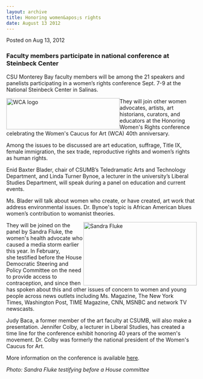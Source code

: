 ```yaml
---
layout: archive
title: Honoring women&apos;s rights
date: August 13 2012
---
```





<span class="date">Posted on Aug 13, 2012    </span>
<h3>Faculty members participate in national conference at Steinbeck
Center</h3>
<p>CSU Monterey Bay faculty members will be among the 21 speakers
and panelists participating in a women&#x2019;s rights conference Sept.
7-9 at the National Steinbeck Center in Salinas.</p>
<p><img alt="WCA logo" src="http://news.csumb.edu/sites/default/files/65/attachments/news/images/wca_logo.jpg" style="float:left; width:300px; height:83px">They will join other
women advocates, artists, art historians, curators, and educators
at the Honoring Women&apos;s Rights conference celebrating the Women&apos;s
Caucus for Art (WCA) 40th anniversary.</img></p>
<p>Among the issues to be discussed are art education, suffrage,
Title IX, female immigration, the sex trade, reproductive rights
and women&#x2019;s rights as human rights.</p>
<p>Enid Baxter Blader, chair of CSUMB&#x2019;s Teledramatic Arts and
Technology Department, and Linda Turner Bynoe, a lecturer in the
university&#x2019;s Liberal Studies Department, will speak during a panel
on education and current events.</p>
<p>Ms. Blader will talk about women who create, or have created,
art work that address environmental issues. Dr. Bynoe&apos;s topic is
African American blues women&#x2019;s contribution to womanist
theories.</p>
<p><img alt="Sandra Fluke" src="http://news.csumb.edu/sites/default/files/65/attachments/news/images/fluke.sandra.jpeg" style="float:right; width:300px; height:168px">They will be
joined on the panel by Sandra Fluke, the women&apos;s
health&#xA0;advocate who caused a media storm earlier this year. In
February, she&#xA0;testified before the House Democratic Steering
and Policy Committee on&#xA0;the need to provide access to
contraception, and since then has spoken&#xA0;about this and other
issues of concern to women and young people&#xA0;across news
outlets including Ms. Magazine, The New York Times,&#xA0;Washington
Post, TIME Magazine, CNN, MSNBC and network TV newscasts.</img></p>
<p>Judy Baca, a former member of the art faculty at CSUMB, will
also make a presentation. Jennifer Colby, a lecturer in Liberal
Studies, has created a time line for the conference exhibit
honoring 40 years of the women&apos;s movement. Dr. Colby was formerly
the national president of the Women&apos;s Caucus for Art.</p>
<p>More information on the conference is available <a href="http://www.honoringwomensrights.org" rel="nofollow">here</a>.&#xA0;</p>
<p class="small"><em>Photo: Sandra Fluke testifying before a House
committee</em></p>





